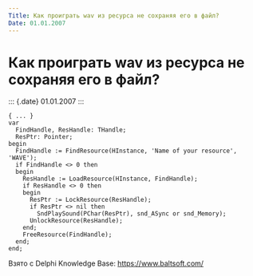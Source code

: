 ```yaml
---
Title: Как проиграть wav из ресурса не сохраняя его в файл?
Date: 01.01.2007
---
```



Как проиграть wav из ресурса не сохраняя его в файл?
====================================================

::: {.date}
01.01.2007
:::

    { ... }
    var
      FindHandle, ResHandle: THandle;
      ResPtr: Pointer;
    begin
      FindHandle := FindResource(HInstance, 'Name of your resource', 'WAVE');
      if FindHandle <> 0 then
      begin
        ResHandle := LoadResource(HInstance, FindHandle);
        if ResHandle <> 0 then
        begin
          ResPtr := LockResource(ResHandle);
          if ResPtr <> nil then
            SndPlaySound(PChar(ResPtr), snd_ASync or snd_Memory);
          UnlockResource(ResHandle);
        end;
        FreeResource(FindHandle);
      end;
    end;

Взято с Delphi Knowledge Base: <https://www.baltsoft.com/>
